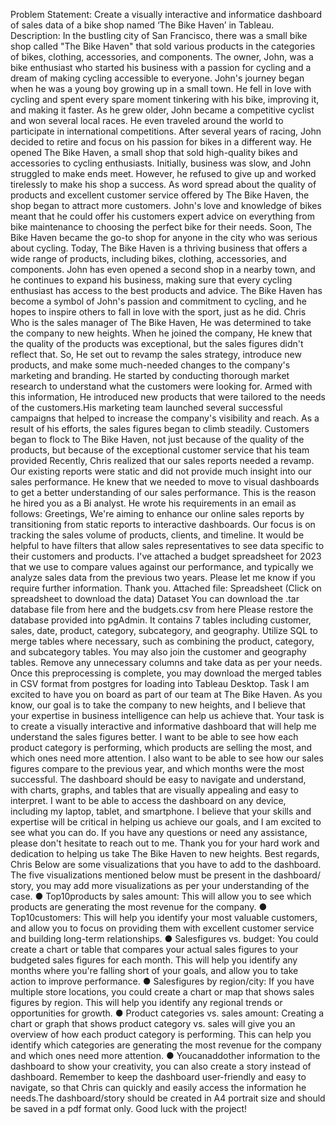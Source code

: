  Problem Statement:
 Create a visually interactive and informatice dashboard of sales data of a bike shop
 named ‘The Bike Haven’ in Tableau.
 Description:
 In the bustling city of San Francisco, there was a small bike shop called "The Bike Haven" that
 sold various products in the categories of bikes, clothing, accessories, and components. The
 owner, John, was a bike enthusiast who started his business with a passion for cycling and a
 dream of making cycling accessible to everyone.
 John's journey began when he was a young boy growing up in a small town. He fell in love with
 cycling and spent every spare moment tinkering with his bike, improving it, and making it faster.
 As he grew older, John became a competitive cyclist and won several local races. He even
 traveled around the world to participate in international competitions.
 After several years of racing, John decided to retire and focus on his passion for bikes in a
 different way. He opened The Bike Haven, a small shop that sold high-quality bikes and
 accessories to cycling enthusiasts. Initially, business was slow, and John struggled to make
 ends meet. However, he refused to give up and worked tirelessly to make his shop a success.
 As word spread about the quality of products and excellent customer service offered by The
 Bike Haven, the shop began to attract more customers. John's love and knowledge of bikes
 meant that he could offer his customers expert advice on everything from bike maintenance to
 choosing the perfect bike for their needs. Soon, The Bike Haven became the go-to shop for
 anyone in the city who was serious about cycling.
 Today, The Bike Haven is a thriving business that offers a wide range of products, including
 bikes, clothing, accessories, and components. John has even opened a second shop in a
 nearby town, and he continues to expand his business, making sure that every cycling
 enthusiast has access to the best products and advice. The Bike Haven has become a symbol
 of John's passion and commitment to cycling, and he hopes to inspire others to fall in love with
 the sport, just as he did.
 Chris Who is the sales manager of The Bike Haven, He was determined to take the company to
 new heights. When he joined the company, He knew that the quality of the products was
 exceptional, but the sales figures didn't reflect that. So, He set out to revamp the sales strategy,
 introduce new products, and make some much-needed changes to the company's marketing
 and branding.
 He started by conducting thorough market research to understand what the customers were
 looking for. Armed with this information, He introduced new products that were tailored to the
 needs of the customers.His marketing team launched several successful campaigns that helped
 to increase the company's visibility and reach. As a result of his efforts, the sales figures began
to climb steadily. Customers began to flock to The Bike Haven, not just because of the quality of
 the products, but because of the exceptional customer service that his team provided
 Recently, Chris realized that our sales reports needed a revamp. Our existing reports were static
 and did not provide much insight into our sales performance. He knew that we needed to move
 to visual dashboards to get a better understanding of our sales performance. This is the reason
 he hired you as a Bi analyst.
 He wrote his requirements in an email as follows:
 Greetings,
 We're aiming to enhance our online sales reports by transitioning from static reports to
 interactive dashboards. Our focus is on tracking the sales volume of products, clients, and
 timeline. It would be helpful to have filters that allow sales representatives to see data specific to
 their customers and products. I've attached a budget spreadsheet for 2023 that we use to
 compare values against our performance, and typically we analyze sales data from the previous
 two years. Please let me know if you require further information.
 Thank you.
 Attached file: Spreadsheet (Click on spreadsheet to download the data)
 Dataset
 You can download the .tar database file from here and the budgets.csv from here
 Please restore the database provided into pgAdmin. It contains 7 tables including customer,
 sales, date, product, category, subcategory, and geography. Utilize SQL to merge tables where
 necessary, such as combining the product, category, and subcategory tables. You may also join
 the customer and geography tables. Remove any unnecessary columns and take data as per
 your needs. Once this preprocessing is complete, you may download the merged tables in CSV
 format from postgres for loading into Tableau Desktop.
 Task
 I am excited to have you on board as part of our team at The Bike Haven. As you know, our
 goal is to take the company to new heights, and I believe that your expertise in business
 intelligence can help us achieve that.
 Your task is to create a visually interactive and informative dashboard that will help me
 understand the sales figures better. I want to be able to see how each product category is
 performing, which products are selling the most, and which ones need more attention. I also
 want to be able to see how our sales figures compare to the previous year, and which months
 were the most successful.
 The dashboard should be easy to navigate and understand, with charts, graphs, and tables that
 are visually appealing and easy to interpret. I want to be able to access the dashboard on any
 device, including my laptop, tablet, and smartphone.
 I believe that your skills and expertise will be critical in helping us achieve our goals, and I am
 excited to see what you can do. If you have any questions or need any assistance, please don't
 hesitate to reach out to me.
 Thank you for your hard work and dedication to helping us take The Bike Haven to new heights.
Best regards,
 Chris
 Below are some visualizations that you have to add to the dashboard. The five visualizations
 mentioned below must be present in the dashboard/ story, you may add more visualizations as
 per your understanding of the case.
 ● Top10products by sales amount: This will allow you to see which products are
 generating the most revenue for the company.
 ● Top10customers: This will help you identify your most valuable customers, and allow
 you to focus on providing them with excellent customer service and building long-term
 relationships.
 ● Salesfigures vs. budget: You could create a chart or table that compares your actual
 sales figures to your budgeted sales figures for each month. This will help you identify
 any months where you're falling short of your goals, and allow you to take action to
 improve performance.
 ● Salesfigures by region/city: If you have multiple store locations, you could create a
 chart or map that shows sales figures by region. This will help you identify any regional
 trends or opportunities for growth.
 ● Product categories vs. sales amount: Creating a chart or graph that shows product
 category vs. sales will give you an overview of how each product category is performing.
 This can help you identify which categories are generating the most revenue for the
 company and which ones need more attention.
 ● Youcanaddother information to the dashboard to show your creativity, you can also
 create a story instead of dashboard.
 Remember to keep the dashboard user-friendly and easy to navigate, so that Chris can quickly
 and easily access the information he needs.The dashboard/story should be created in A4
 portrait size and should be saved in a pdf format only. Good luck with the project!
